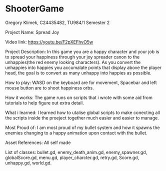 # ShooterGame
Gregory Klimek, C24435482, TU984/1 Semester 2

Project Name: Spread Joy

Video link: https://youtu.be/F2pXEFhvO5w

Project Description: In this game you are a happy character and your job is to spread your happiness through your joy spreader canon to the unhappies(the red enemy looking characters). As you convert the unhappies into happies you accumalate points that display above the player head, the goal is to convert as many unhappy into happies as possible.

How to play: WASD on the keyboard are for movement, Spacebar and left mouse button are to shoot happiness orbs.

How it works: The game runs on scripts that i wrote with some aid from tutorials to help figure out extra detail.

What i learned: I learned how to utalise global scripts to make conecting all the scripts inside the proeject together much easier and easier to manage.

Most Proud of: I am most proud of my bullet system and how it spawns the enemies changing to a happy animation upon contact with the bullet. 

Asset References: All self made

List of classes: bullet.gd, enemy_death_anim.gd, enemy_spawner.gd, globalScore.gd, menu.gd, player_charcter.gd, retry.gd, Score.gd, unhappy.gd, world.gd.
